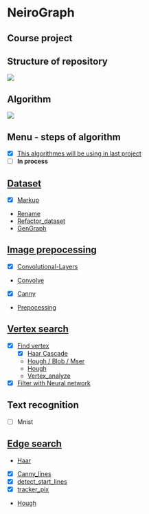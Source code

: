 # NeiroGraph
## Course project

## Structure of repository
<image src='./info/branch-develop.png'>

## Algorithm
<image src='./info/Result_algorithm.jpg'>

## Menu - steps of algorithm
- [x] [This algorithmes will be using in last project](https://github.com/Dmitriy1594/NeiroGraphDetect/tree/master)
- [ ] **In process**
## [Dataset](https://github.com/Dmitriy1594/NeiroGraphDetect/tree/Steps-of-project/Dataset)
- [x] [Markup](https://github.com/Dmitriy1594/NeiroGraphDetect/tree/Steps-of-project/Dataset/markup)
- [Rename](https://github.com/Dmitriy1594/NeiroGraphDetect/tree/Steps-of-project/Dataset/rename)
- [Refactor_dataset](https://github.com/Dmitriy1594/NeiroGraphDetect/tree/Steps-of-project/Dataset/refactor_dataset)
- [GenGraph](https://github.com/Dmitriy1594/NeiroGraphDetect/tree/Steps-of-project/Dataset/GenGraph)

## [Image prepocessing](https://github.com/Dmitriy1594/NeiroGraphDetect/tree/Steps-of-project/Image%20processing)
- [x] [Convolutional-Layers](https://github.com/Dmitriy1594/NeiroGraphDetect/tree/Steps-of-project/Image%20processing/Convolutional-Layers)
- [Convolve](https://github.com/Dmitriy1594/NeiroGraphDetect/tree/Steps-of-project/Image%20processing/Convolve)
- [x] [Canny](https://github.com/Dmitriy1594/NeiroGraphDetect/tree/Steps-of-project/Image%20processing/Canny)
- [Prepocessing](https://github.com/Dmitriy1594/NeiroGraphDetect/tree/Steps-of-project/Image%20processing/preprocessing)

## [Vertex search](https://github.com/Dmitriy1594/NeiroGraphDetect/tree/Steps-of-project/Vertex)
- [x] [Find vertex](https://github.com/Dmitriy1594/NeiroGraphDetect/tree/Steps-of-project/Vertex)
    - [x] [Haar Cascade](https://github.com/Dmitriy1594/NeiroGraphDetect/tree/Steps-of-project/Vertex/haar)
    - [Hough / Blob / Mser](https://github.com/iu8-nn-2018/NeiroGraph/tree/Steps-of-project-and-description/Vertex/hough:blob:mser)
    - [Hough](https://github.com/Dmitriy1594/NeiroGraphDetect/tree/Steps-of-project/Vertex/hough)
    - [Vertex_analyze](https://github.com/Dmitriy1594/NeiroGraphDetect/tree/Steps-of-project/Vertex/vertex_analyze)
- [x] [Filter with Neural network](https://github.com/Dmitriy1594/NeiroGraphDetect/tree/Steps-of-project/Vertex/neural_network)

## Text recognition
- [ ] Mnist

## [Edge search](https://github.com/Dmitriy1594/NeiroGraphDetect/tree/Steps-of-project/Edge)
- [Haar](https://github.com/Dmitriy1594/NeiroGraphDetect/tree/Steps-of-project/Edge/haar)
- [x] [Canny_lines](https://github.com/Dmitriy1594/NeiroGraphDetect/tree/Steps-of-project/Edge/Canny_lines)
- [x] [detect_start_lines](https://github.com/Dmitriy1594/NeiroGraphDetect/tree/Steps-of-project/Edge/detect_start_lines)
- [x] [tracker_pix](https://github.com/Dmitriy1594/NeiroGraphDetect/tree/Steps-of-project/Edge/track_pix)
- [Hough](https://github.com/Dmitriy1594/NeiroGraphDetect/tree/Steps-of-project/Edge/hough)

